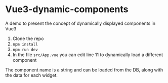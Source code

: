 # Vue3-dynamic-components

A demo to present the concept of dynamically displayed components in Vue3

1. Clone the repo
1. `npm install`
1. `npm run dev`
1. In the file `src/App.vue` you can edit line 11 to dynamically load a different component

The component name is a string and can be loaded from the DB, along with the data for each widget.
